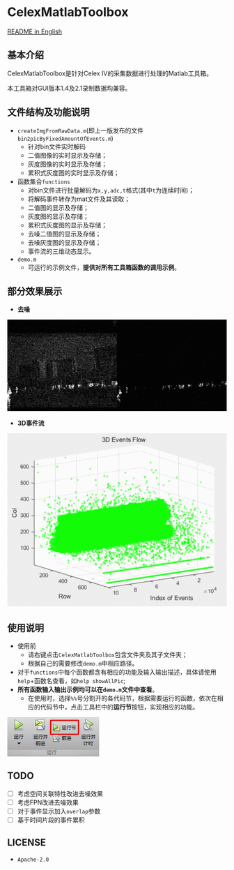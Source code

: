 # CelexMatlabToolbox
[README in English](README.md)
## 基本介绍

CelexMatlabToolbox是针对Celex IV的采集数据进行处理的Matlab工具箱。

本工具箱对GUI版本1.4及2.1录制数据均兼容。

## 文件结构及功能说明

- `createImgFromRawData.m`(即上一版发布的文件`bin2picByFixedAmountOfEvents.m`)
  - 针对bin文件实时解码
  - 二值图像的实时显示及存储；
  - 灰度图像的实时显示及存储；
  - 累积式灰度图的实时显示及存储；
- 函数集合`functions`
  - 对bin文件进行批量解码为`x,y,adc,t`格式(其中`t`为连续时间)；
  - 将解码事件转存为mat文件及其读取；
  - 二值图的显示及存储；
  - 灰度图的显示及存储；
  - 累积式灰度图的显示及存储；
  - 去噪二值图的显示及存储；
  - 去噪灰度图的显示及存储；
  - 事件流的三维动态显示。
- `demo.m`
  - 可运行的示例文件，**提供对所有工具箱函数的调用示例**。

## 部分效果展示

- **去噪**

![去噪效果展示](pics/denoisingEffect.gif)


- **3D事件流**

![三维事件流展示](pics/eventFlow3D.gif)

## 使用说明

- 使用前
  - 请右键点击`CelexMatlabToolbox`包含文件夹及其子文件夹；
  - 根据自己的需要修改`demo.m`中相应路径。
- 对于`functions`中每个函数都含有相应的功能及输入输出描述，具体请使用`help`+函数名查看，如`help showAllPic`;
- **所有函数输入输出示例均可以在`demo.m`文件中查看**。
  - 在使用时，选择`%%`号分割开的各代码节，根据需要运行的函数，依次在相应的代码节中，点击工具栏中的**运行节**按钮，实现相应的功能。

![运行节](pics/runCodeSection.png)

## TODO

- [ ] 考虑空间关联特性改进去噪效果
- [ ] 考虑FPN改进去噪效果
- [ ] 对于事件显示加入`overlap`参数
- [ ] 基于时间片段的事件累积

## LICENSE

- `Apache-2.0`
